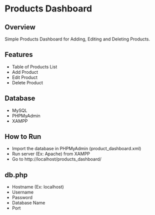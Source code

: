 # Products Dashboard

## Overview
Simple Products Dashboard for Adding, Editing and Deleting Products.

## Features
- Table of Products List
- Add Product
- Edit Product
- Delete Product

## Database
- MySQL
- PHPMyAdmin
- XAMPP

## How to Run
- Import the database in PHPMyAdmin (product_dashboard.xml)
- Run server (Ex: Apache) from XAMPP
- Go to http://localhost/products_dashboard/

## db.php
- Hostname    (Ex: localhost)
- Username    
- Password
- Database Name
- Port
